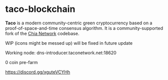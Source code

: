 # taco-blockchain

**Taco** is a modern community-centric green cryptocurrency based on a proof-of-space-and-time consensus algorithm. It is a community-supported fork of the [Chia Network](https://github.com/Chia-Network/chia-blockchain) codebase.

WIP (icons might be messed up) will be fixed in future update

Working node: dns-introducer.taconetwork.net:18620

0 coin pre-farm

https://discord.gg/xguteVCYHh
